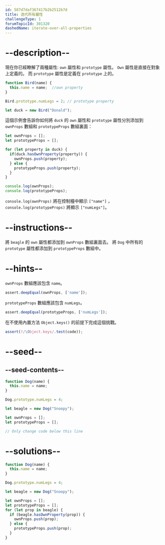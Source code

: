 ```yaml
---
id: 587d7daf367417b2b2512b7d
title: 迭代所有屬性
challengeType: 1
forumTopicId: 301320
dashedName: iterate-over-all-properties
---
```


# --description--

現在你已經瞭解了兩種屬性: `own` 屬性和 `prototype` 屬性。 `Own` 屬性是直接在對象上定義的。 而 `prototype` 屬性是定義在 `prototype` 上的。

```js
function Bird(name) {
  this.name = name;  //own property
}

Bird.prototype.numLegs = 2; // prototype property

let duck = new Bird("Donald");
```

這個示例會告訴你如何將 `duck` 的 `own` 屬性和 `prototype` 屬性分別添加到 `ownProps` 數組和 `prototypeProps` 數組裏面：

```js
let ownProps = [];
let prototypeProps = [];

for (let property in duck) {
  if(duck.hasOwnProperty(property)) {
    ownProps.push(property);
  } else {
    prototypeProps.push(property);
  }
}

console.log(ownProps);
console.log(prototypeProps);
```

`console.log(ownProps)` 將在控制檯中顯示 `["name"]` ，`console.log(prototypeProps)` 將顯示 `["numLegs"]`。

# --instructions--

將 `beagle` 的 `own` 屬性都添加到 `ownProps` 數組裏面去。 將 `Dog` 中所有的 `prototype` 屬性都添加到 `prototypeProps` 數組中。

# --hints--

`ownProps` 數組應該包含 `name`。

```js
assert.deepEqual(ownProps, ['name']);
```

`prototypeProps` 數組應該包含 `numLegs`。

```js
assert.deepEqual(prototypeProps, ['numLegs']);
```

在不使用內置方法 `Object.keys()` 的前提下完成這個挑戰。

```js
assert(!/\Object.keys/.test(code));
```

# --seed--

## --seed-contents--

```js
function Dog(name) {
  this.name = name;
}

Dog.prototype.numLegs = 4;

let beagle = new Dog("Snoopy");

let ownProps = [];
let prototypeProps = [];

// Only change code below this line
```

# --solutions--

```js
function Dog(name) {
  this.name = name;
}

Dog.prototype.numLegs = 4;

let beagle = new Dog("Snoopy");

let ownProps = [];
let prototypeProps = [];
for (let prop in beagle) {
  if (beagle.hasOwnProperty(prop)) {
    ownProps.push(prop);
  } else {
    prototypeProps.push(prop);
  }
}
```
